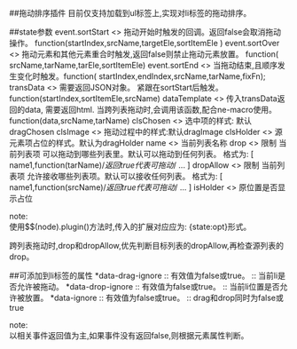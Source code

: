 ##拖动排序插件
目前仅支持加载到ul标签上,实现对li标签的拖动排序。

##state参数
event.sortStart <<Function>>    拖动开始时触发的回调。返回false会取消拖动操作。 function(startIndex,srcName,targetEle,sortItemEle ) 
event.sortOver  <<Function>>    拖动元素和其他元素重合时触发,返回false则禁止拖动元素放置。 function( srcName,tarName,tarEle,sortItemEle)
event.sortEnd   <<Function>>    当拖动结束,且顺序发生变化时触发。function( startIndex,endIndex,srcName,tarName,fixFn);
transData       <<Function>>    需要返回JSON对象。 紧跟在sortStart后触发。    function(startIndex,sortItemEle,srcName)
dataTemplate    <<Function>>    传入transData返回的data, 需要返回html. 当跨列表拖动时,会调用该函数,配合ne-macro使用。 function(data,srcName,tarName)
clsChosen       <<String>>      选中项的样式: 默认dragChosen
clsImage        <<String>>      拖动过程中的样式:默认dragImage
clsHolder       <<String>>      源元素项占位的样式。默认为dragHolder
name            <<String>>      当前列表名称
drop            <<Array>>       限制 当前列表项 可以拖动到哪些列表里。默认可以拖动到任何列表。 格式为: [ name1,function(tarName)/*返回true代表可拖动*/ ... ]
dropAllow       <<Array>>       限制 当前列表项 允许接收哪些列表项。默认可以接收任何列表。 格式为: [ name1,function(srcName)/*返回true代表可拖动*/ ... ]
isHolder        <<Boolean>>     原位置是否显示占位


note:  
使用$$(node).plugin()方法时,传入的扩展对应应为: {state:opt}形式。  


跨列表拖动时,drop和dropAllow,优先判断目标列表的dropAllow,再检查源列表的drop。    


##可添加到li标签的属性
*data-drag-ignore :: 有效值为false或true。 :: 当前li是否允许被拖动。
*data-drop-ignore :: 有效值为false或true。 :: 当前li位置是否允许被放置。
*data-ignore :: 有效值为false或true。 :: drag和drop同时为false或true


note:    
以相关事件返回值为主,如果事件没有返回false,则根据元素属性判断。

